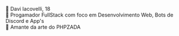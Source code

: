 👀 Davi Iacovelli, 18  
🤺 Progamador FullStack com foco em Desenvolvimento Web, Bots de Discord e App's  
🦾 Amante da arte do PHPZADA 

<!---
Davgames11/Davgames11 is a ✨ special ✨ repository because its `README.md` (this file) appears on your GitHub profile.
You can click the Preview link to take a look at your changes.
--->

